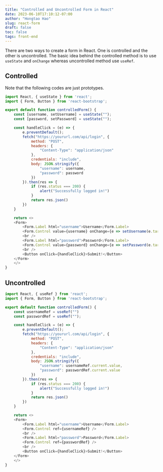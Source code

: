 ```yaml
---
title: "Controlled and Uncontrolled Form in React"
date: 2023-06-10T17:10:12-07:00
author: "Hongtao Hao"
slug: react-form
draft: false
toc: false
tags: front-end
---
```


There are two ways to create a form in React. One is controlled and the other is uncontrolled. The basic idea behind the controlled method is to use `useState` and `onChange` whereas uncontrolled method use `useRef`.

## Controlled 

Note that the following codes are just prototypes. 

```javascript
import React, { useState } from 'react';
import { Form, Button } from 'react-bootstrap';

export default function controlledForm() {
	const [username, setUsername] = useState("");
	const [password, setPassword] = useState("");

	const handleClick = (e) => {
		e.preventDefault();
		fetch("https://yoururl.com/api/login", {
			method: "POST",
			headers: {
				"Content-Type": "application/json"
			},
			credentials: "include",
			body: JSON.stringify({
				"username": username,
				"password": password
			})
		}).then(res => {
			if (res.status === 200) {
				alert("Successfully logged in!")
			}
			return res.json()
		})
	}

	return <>
	<Form>
		<Form.Label html="username">Username</Form.Label>
		<Form.Control value={username} onChange={e => setUsername(e.target.value)} />
		<br />
		<Form.Label html="password">Password</Form.Label>
		<Form.Control value={password} onChange={e => setPassword(e.target.value)} />
		<br />
		<Button onClick={handleClick}>Submit!</Button>
	</Form>
	</>
}
```

## Uncontrolled

```javascript
import React, { useRef } from 'react';
import { Form, Button } from 'react-bootstrap';

export default function controlledForm() {
	const usernameRef = useRef("")
	const passwordRef = useRef("");

	const handleClick = (e) => {
		e.preventDefault();
		fetch("https://yoururl.com/api/login", {
			method: "POST",
			headers: {
				"Content-Type": "application/json"
			},
			credentials: "include",
			body: JSON.stringify({
				"username": usernameRef.current.value,
				"password": passwordRef.current.value
			})
		}).then(res => {
			if (res.status === 200) {
				alert("Successfully logged in!")
			}
			return res.json()
		})
	}

	return <>
	<Form>
		<Form.Label html="username">Username</Form.Label>
		<Form.Control ref={usernameRef} />
		<br />
		<Form.Label html="password">Password</Form.Label>
		<Form.Control ref={passwordRef} />
		<br />
		<Button onClick={handleClick}>Submit!</Button>
	</Form>
	</>
}
```
